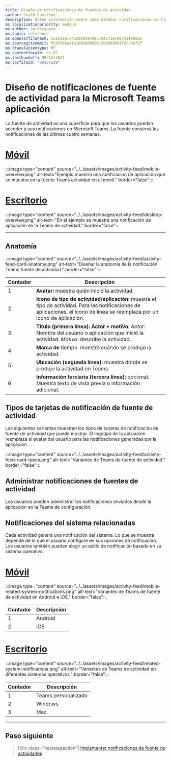 ```yaml
---
title: Diseño de notificaciones de fuentes de actividad
author: heath-hamilton
description: Obtén información sobre cómo diseñar notificaciones de fuentes de actividad para tu Teams aplicación y obtener el kit Microsoft Teams interfaz de usuario.
ms.localizationpriority: medium
ms.author: surbhigupta
ms.topic: reference
ms.openlocfilehash: 552541e17422d20297d857a4273ec807d11e6928
ms.sourcegitcommit: fc9f906ea1316028d85b41959980b81f2c23ef2f
ms.translationtype: MT
ms.contentlocale: es-ES
ms.lasthandoff: 09/12/2021
ms.locfileid: "59157529"
---
```

# <a name="designing-activity-feed-notifications-for-your-microsoft-teams-app"></a>Diseño de notificaciones de fuente de actividad para la Microsoft Teams aplicación

La fuente de actividad es una superficie para que los usuarios puedan acceder a sus notificaciones en Microsoft Teams. La fuente conserva las notificaciones de las últimas cuatro semanas.

# <a name="mobile"></a>[Móvil](#tab/mobile)

:::image type="content" source="../../assets/images/activity-feed/mobile-overview.png" alt-text="Ejemplo muestra una notificación de aplicación que se muestra en la fuente Teams actividad en el móvil." border="false":::

# <a name="desktop"></a>[Escritorio](#tab/desktop)

:::image type="content" source="../../assets/images/activity-feed/desktop-overview.png" alt-text="En el ejemplo se muestra una notificación de aplicación en la Teams de actividad." border="false":::

---

## <a name="anatomy"></a>Anatomía

:::image type="content" source="../../assets/images/activity-feed/activity-feed-card-anatomy.png" alt-text="Diseñar la anatomía de la notificación Teams fuente de actividad." border="false":::

|Contador|Descripción|
|----------|-----------|
|1|**Avatar:** muestra quién inició la actividad.|
|2|**Icono de tipo de actividad/aplicación:** muestra el tipo de actividad. Para las notificaciones de aplicaciones, el icono de línea se reemplaza por un icono de aplicación.|
|3|**Título (primera línea): Actor + motivo**: *Actor*: Nombre del usuario o aplicación que inició la actividad. *Motivo:* describe la actividad.|
|4 |**Marca de** tiempo: muestra cuándo se produjo la actividad.|
|5 |**Ubicación (segunda línea):** muestra dónde se produjo la actividad en Teams.|
|6 |**Información terciaria (tercera línea):** opcional. Muestra texto de vista previa o información adicional.|

## <a name="types-of-activity-feed-notification-cards"></a>Tipos de tarjetas de notificación de fuente de actividad

Las siguientes variantes muestran los tipos de tarjetas de notificación de fuente de actividad que puede mostrar. El logotipo de la aplicación reemplaza el avatar del usuario para las notificaciones generadas por la aplicación.

:::image type="content" source="../../assets/images/activity-feed/activity-feed-card-types.png" alt-text="Variantes de Teams de fuente de actividad." border="false":::

## <a name="manage-activity-feed-notifications"></a>Administrar notificaciones de fuentes de actividad

Los usuarios pueden administrar las notificaciones enviadas desde la aplicación en la Teams de configuración.

## <a name="related-system-notifications"></a>Notificaciones del sistema relacionadas

Cada actividad genera una notificación del sistema. Lo que se muestra depende de lo que el usuario configure en sus opciones de notificación. Los usuarios también pueden elegir un estilo de notificación basado en su sistema operativo.

# <a name="mobile"></a>[Móvil](#tab/mobile)

:::image type="content" source="../../assets/images/activity-feed/mobile-related-system-notifications.png" alt-text="Variantes de Teams de fuente de actividad en Android e iOS." border="false":::

|Contador|Descripción|
|----------|-----------|
|1|Android|
|2|iOS|

# <a name="desktop"></a>[Escritorio](#tab/desktop)

:::image type="content" source="../../assets/images/activity-feed/related-system-notifications.png" alt-text="Variantes de Teams de actividad en diferentes sistemas operativos." border="false":::

|Contador|Descripción|
|----------|-----------|
|1|Teams personalizado|
|2|Windows|
|3|Mac|

---

## <a name="next-step"></a>Paso siguiente

> [!div class="nextstepaction"]
> [Implementar notificaciones de fuente de actividades](/graph/teams-send-activityfeednotifications)
